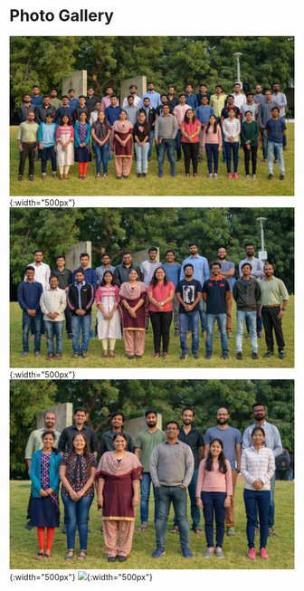 ---
---

# Photo Gallery

![](/images/img1.jpg){:width="500px"}
![](/images/img2.jpg){:width="500px"}
<br />
![](/images/img3.jpg){:width="500px"}
![](/images/img4.jpg){:width="500px"}
